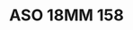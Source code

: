 ---
title: ASO 18MM 158
date: 
draft: false

# descripcion
description : Anillo de plata 925.

materials: Plata 925

color: 

dimensions: 18mm diámetro

code: 05-23-1547

type: "Anillos"

categories: []

price: $4.620,00

price_eftvo: $3.930,00

# Images
# first image will be shown in the product page
images:
  # - image: "images/path_to_image"
  # La ubicacion de las imagenes es imagenes/Anillos/Anillos.Solo Plata/05-23-1547-aso-18mm-158
  - image: "./images/anillos/solo_plata/05-23-1547-aso-18mm-158.JPG"
---